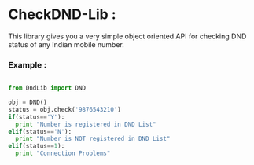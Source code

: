 # CheckDND-Lib :
This library gives you a very simple object oriented API for checking DND status of any Indian mobile number.

### Example :
```py

from DndLib import DND

obj = DND()
status = obj.check('9876543210')
if(status=='Y'):
  print "Number is registered in DND List"
elif(status=='N'):
  print "Number is NOT registered in DND List"
elif(status==1):
  print "Connection Problems"
  
  ```

